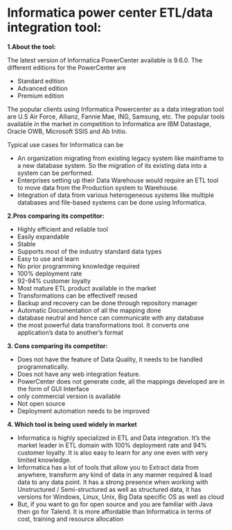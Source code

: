 # **Informatica power center ETL/data integration tool:** #


**1.About the tool:**

The latest version of Informatica PowerCenter available is 9.6.0. The
different editions for the PowerCenter are

-   Standard edition
-   Advanced edition
-   Premium edition

The popular clients using Informatica Powercenter as a data integration
tool are U.S Air Force, Allianz, Fannie Mae, ING, Samsung, etc. The
popular tools available in the market in competition to Informatica are
IBM Datastage, Oracle OWB, Microsoft SSIS and Ab Initio.

Typical use cases for Informatica can be

-   An organization migrating from existing legacy system like mainframe
    to a new database system. So the migration of its existing data into
    a system can be performed.
-   Enterprises setting up their Data Warehouse would require an ETL
    tool to move data from the Production system to Warehouse.
-   Integration of data from various heterogeneous systems like multiple
    databases and file-based systems can be done using Informatica.

**2.Pros comparing its competitor:**

-    Highly efficient and reliable tool
-    Easily expandable
-    Stable
-    Supports most of the industry standard data types
-    Easy to use and learn
-    No prior programming knowledge required 
-    100% deployment rate
-    92-94% customer loyalty
-    Most mature ETL product available in the market
-    Transformations can be effectivelf reused
-    Backup and recovery can be done through repository manager
-    Automatic Documentation of all the mapping done
-   database neutral and hence can communicate with any database
-   the most powerful data transformations tool. It converts one
    application’s data to another’s format

**3\. Cons comparing its competitor:**

-   Does not have the feature of Data Quality, it needs to be
    handled programmatically.
-   Does not have any web integration feature.
-   PowerCenter does not generate code, all the mappings developed are
    in the form of GUI Interface
-   only commercial version is available
-   Not open source
-   Deployment automation needs to be improved

**4\. Which tool is being used widely in market**

- Informatica is highly specialized in ETL and Data integration. It’s the
market leader in ETL domain with 100% deployment rate and 94% customer
loyalty. It is also easy to learn for any one even with very limited
knowledge.
- Informatica has a lot of tools that allow you to Extract data from anywhere, transform any kind of data in any manner required & load data to any data point. It has a strong presence when working with Unstructured / Semi-structured as well as structured data, it has versions for Windows, Linux, Unix, Big Data specific OS as well as cloud
- But, if you want to go for open source and you are familiar with Java then go for Talend. It is more affordable than Informatica in terms of cost, training and resource allocation
